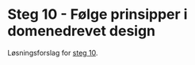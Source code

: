 # Steg 10 - Følge prinsipper i domenedrevet design

Løsningsforslag for [steg 10](https://github.com/nrkno/dotnetskolen/tree/net9/main?tab=readme-ov-file#steg-10---f%C3%B8lge-prinsipper-i-domenedrevet-design).
